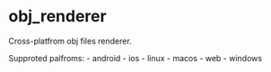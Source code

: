 # obj_renderer

Cross-platfrom obj files renderer.

Supproted palfroms:
	- android
	- ios
	- linux
	- macos
	- web
	- windows

